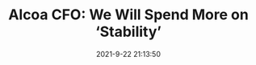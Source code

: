 ---
"title": "Alcoa CFO: We Will Spend More on ‘Stability’"
"date": "2021-9-22 21:13:50"
"feed_name": "INDUSTRYWEEK"
"feed_website": "https://www.industryweek.com/"
"feed_rss": "https://www.industryweek.com/__rss/website-scheduled-content.xml?input=%7B%22sectionAlias%22%3A%22home%22%7D"
"link": "https://www.industryweek.com/leadership/companies-executives/article/21176231/alcoa-cfo-we-will-spend-more-on-stability"
"file": "_posts/2021-1-1-227d7c43c22c6bc819b993c9071faee5515b3946.md"
"accident": "0"
"drilling": "0"
"dead": "0"
"injured": "0"
"where": "unknown site"
---